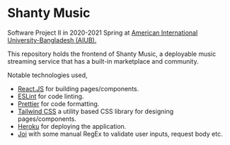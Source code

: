 # Shanty Music

Software Project II in 2020-2021 Spring at [American International University-Bangladesh (AIUB).](https://www.aiub.edu/)

This repository holds the frontend of Shanty Music, a deployable music streaming service that has a built-in marketplace and community.

Notable technologies used,

-   [React.JS](https://reactjs.org/) for building pages/components.
-   [ESLint](https://eslint.org) for code linting.
-   [Prettier](https://prettier.io/) for code formatting.
-   [Tailwind CSS](https://tailwindcss.com/) a utility based CSS library for designing pages/components.
-   [Heroku](https://www.heroku.com/) for deploying the application.
-   [Joi](https://joi.dev/) with some manual RegEx to validate user inputs, request body etc.
